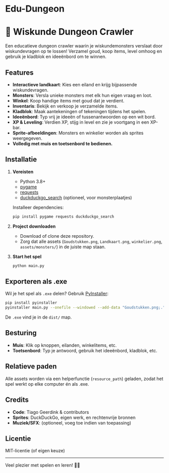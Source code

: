 ﻿# Edu-Dungeon
# 🧠 Wiskunde Dungeon Crawler

Een educatieve dungeon crawler waarin je wiskundemonsters verslaat door wiskundevragen op te lossen! Verzamel goud, koop items, level omhoog en gebruik je kladblok en ideeënbord om te winnen.

## Features

- **Interactieve landkaart**: Kies een eiland en krijg bijpassende wiskundevragen.
- **Monsters**: Versla unieke monsters met elk hun eigen vraag en loot.
- **Winkel**: Koop handige items met goud dat je verdient.
- **Inventaris**: Bekijk en verkoop je verzamelde items.
- **Kladblok**: Maak aantekeningen of tekeningen tijdens het spelen.
- **Ideeënbord**: Typ vrij je ideeën of tussenantwoorden op een wit bord.
- **XP & Leveling**: Verdien XP, stijg in level en zie je voortgang in een XP-bar.
- **Sprite-afbeeldingen**: Monsters en winkelier worden als sprites weergegeven.
- **Volledig met muis en toetsenbord te bedienen.**

## Installatie

1. **Vereisten**
   - Python 3.8+
   - [pygame](https://www.pygame.org/)
   - [requests](https://pypi.org/project/requests/)
   - [duckduckgo_search](https://pypi.org/project/duckduckgo-search/) (optioneel, voor monsterplaatjes)

   Installeer dependencies:
   ```bash
   pip install pygame requests duckduckgo_search
   ```

2. **Project downloaden**
   - Download of clone deze repository.
   - Zorg dat alle assets (`Goudstukken.png`, `Landkaart.png`, `winkelier.png`, `assets/monsters/`) in de juiste map staan.

3. **Start het spel**
   ```bash
   python main.py
   ```

## Exporteren als .exe

Wil je het spel als `.exe` delen? Gebruik [PyInstaller](https://pyinstaller.org/):

```bash
pip install pyinstaller
pyinstaller main.py --onefile --windowed --add-data "Goudstukken.png;." --add-data "Landkaart.png;." --add-data "winkelier.png;." --add-data "assets;assets"
```
De `.exe` vind je in de `dist/` map.

## Besturing

- **Muis**: Klik op knoppen, eilanden, winkelitems, etc.
- **Toetsenbord**: Typ je antwoord, gebruik het ideeënbord, kladblok, etc.

## Relatieve paden

Alle assets worden via een helperfunctie (`resource_path`) geladen, zodat het spel werkt op elke computer én als .exe.

## Credits

- **Code**: Tiago Geerdink & contributors
- **Sprites**: DuckDuckGo, eigen werk, en rechtenvrije bronnen
- **Muziek/SFX**: (optioneel, voeg toe indien van toepassing)

## Licentie

MIT-licentie (of eigen keuze)

---

Veel plezier met spelen en leren! 🎲🧠

